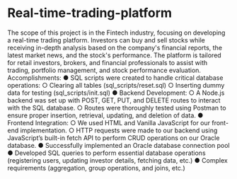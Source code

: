 # Real-time-trading-platform

The scope of this project is in the Fintech industry, focusing on developing a real-time trading platform. Investors can buy and sell stocks while receiving in-depth analysis based on the company's financial reports, the latest market news, and the stock's performance. The platform is tailored for retail investors, brokers, and financial professionals to assist with trading, portfolio management, and stock performance evaluation.
Accomplishments:
● SQL scripts were created to handle critical database operations: ○ Clearing all tables (sql_scripts/reset.sql)
○ Inserting dummy data for testing (sql_scripts/init.sql)
● Backend Development:
○ A Node.js backend was set up with POST, GET, PUT, and DELETE routes to interact with the SQL database.
○ Routes were thoroughly tested using Postman to ensure proper insertion, retrieval, updating, and deletion of data.
● Frontend Integration:
○ We used HTML and Vanilla JavaScript for our front-end
implementation.
○ HTTP requests were made to our backend using JavaScript’s built-in
fetch API to perform CRUD operations on our Oracle database.
● Successfully implemented an Oracle database connection pool
● Developed SQL queries to perform essential database operations (registering
users, updating investor details, fetching data, etc.)
● Complex requirements (aggregation, group operations, and joins, etc.)

